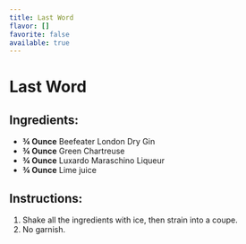 ```yaml
---
title: Last Word
flavor: []
favorite: false
available: true
---
```

# Last Word

## Ingredients:
- **¾ Ounce** Beefeater London Dry Gin
- **¾ Ounce** Green Chartreuse
- **¾ Ounce** Luxardo Maraschino Liqueur
- **¾ Ounce** Lime juice

## Instructions:
1. Shake all the ingredients with ice, then strain into a coupe.
2. No garnish.



